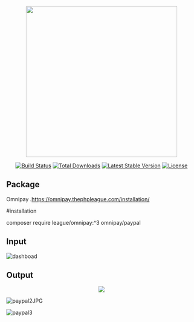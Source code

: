 <p align="center"><a href="https://laravel.com" target="_blank"><img src="https://raw.githubusercontent.com/laravel/art/master/logo-lockup/5%20SVG/2%20CMYK/1%20Full%20Color/laravel-logolockup-cmyk-red.svg" width="400"></a></p>

<p align="center">
<a href="https://travis-ci.org/laravel/framework"><img src="https://travis-ci.org/laravel/framework.svg" alt="Build Status"></a>
<a href="https://packagist.org/packages/laravel/framework"><img src="https://img.shields.io/packagist/dt/laravel/framework" alt="Total Downloads"></a>
<a href="https://packagist.org/packages/laravel/framework"><img src="https://img.shields.io/packagist/v/laravel/framework" alt="Latest Stable Version"></a>
<a href="https://packagist.org/packages/laravel/framework"><img src="https://img.shields.io/packagist/l/laravel/framework" alt="License"></a>
</p>

## Package

Omnipay .https://omnipay.thephpleague.com/installation/

#installation

composer require league/omnipay:^3 omnipay/paypal


## Input

![dashboad](https://user-images.githubusercontent.com/80118217/180500845-5cff9df2-6cce-4a67-9576-b6ff4d034996.JPG)


## Output
<p align="center">

<img src="https://user-images.githubusercontent.com/80118217/180500985-0715cf0e-a3fc-4564-8689-f3764d883d7d.JPG">
</p>

![paypal2JPG](https://user-images.githubusercontent.com/80118217/180501125-cda292b8-f3b2-4f14-b942-c873cc783f16.JPG)



![paypal3](https://user-images.githubusercontent.com/80118217/180501159-e7753fcc-d63f-4456-b4dc-97d0848e7f00.JPG)
